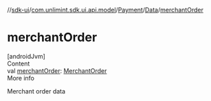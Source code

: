 //[sdk-ui](../../../../index.md)/[com.unlimint.sdk.ui.api.model](../../index.md)/[Payment](../index.md)/[Data](index.md)/[merchantOrder](merchant-order.md)



# merchantOrder  
[androidJvm]  
Content  
val [merchantOrder](merchant-order.md): [MerchantOrder](../../../com.unlimint.sdk.ui.api.model.info/-merchant-order/index.md)  
More info  


Merchant order data

  



